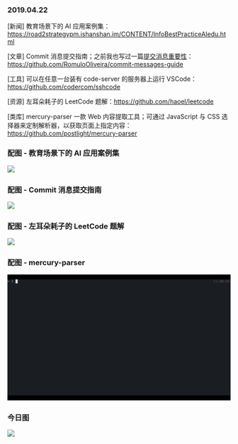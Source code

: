 ### 2019.04.22
[新闻] 教育场景下的 AI 应用案例集：<https://road2strategypm.ishanshan.im/CONTENT/InfoBestPracticeAIedu.html>

[文章] Commit 消息提交指南；之前我也写过一篇[提交消息重要性](https://www.cnblogs.com/wubaiqing/p/10307605.html)：<https://github.com/RomuloOliveira/commit-messages-guide>

[工具] 可以在任意一台装有 code-server 的服务器上运行 VSCode：<https://github.com/codercom/sshcode>

[资源] 左耳朵耗子的 LeetCode 题解：<https://github.com/haoel/leetcode>

[类库] mercury-parser 一款 Web 内容提取工具；可通过 JavaScript 与 CSS 选择器来定制解析器，以获取页面上指定内容：<https://github.com/postlight/mercury-parser>

### 配图 - 教育场景下的 AI 应用案例集
![](http://openmindclub.zoomquiet.top/ishanshan/aiedu2.jpeg)

### 配图 - Commit 消息提交指南
![](https://camo.githubusercontent.com/55a8d4d1514ae2b5f95d2852b907444bdf90c1a2/68747470733a2f2f7761632d63646e2e61746c61737369616e2e636f6d2f64616d2f6a63723a35623135336132322d333862652d343064302d616563382d3566326666666337373165352f30332e7376673f63646e56657273696f6e3d6871)

### 配图 - 左耳朵耗子的 LeetCode 题解
![](https://raw.githubusercontent.com/codercom/sshcode/master/demo.gif)

### 配图 - mercury-parser
![](https://raw.githubusercontent.com/postlight/mercury-parser/master/assets/mercury-basic-usage.gif)

### 今日图
![](https://user-gold-cdn.xitu.io/2019/4/19/16a3323c22a3562c?imageView2/2/w/800/q/100)
